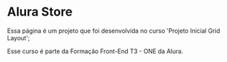 # Alura Store

Essa página é um projeto que foi desenvolvida no curso
'Projeto Inicial Grid Layout';

Esse curso é parte da Formação Front-End T3 - ONE da Alura.
